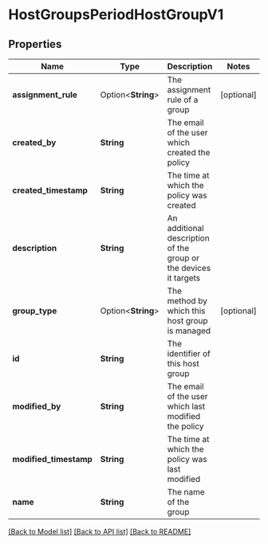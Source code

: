 # HostGroupsPeriodHostGroupV1

## Properties

Name | Type | Description | Notes
------------ | ------------- | ------------- | -------------
**assignment_rule** | Option<**String**> | The assignment rule of a group | [optional]
**created_by** | **String** | The email of the user which created the policy | 
**created_timestamp** | **String** | The time at which the policy was created | 
**description** | **String** | An additional description of the group or the devices it targets | 
**group_type** | Option<**String**> | The method by which this host group is managed | [optional]
**id** | **String** | The identifier of this host group | 
**modified_by** | **String** | The email of the user which last modified the policy | 
**modified_timestamp** | **String** | The time at which the policy was last modified | 
**name** | **String** | The name of the group | 

[[Back to Model list]](../README.md#documentation-for-models) [[Back to API list]](../README.md#documentation-for-api-endpoints) [[Back to README]](../README.md)



